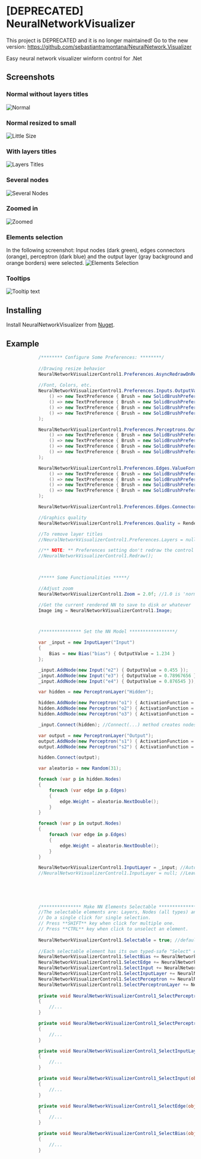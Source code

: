# [DEPRECATED] NeuralNetworkVisualizer
This project is DEPRECATED and it is no longer maintained!
Go to the new version: https://github.com/sebastiantramontana/NeuralNetwork.Visualizer

Easy neural network visualizer winform control for .Net

## Screenshots
### Normal without layers titles
![Normal](https://github.com/sebastiantramontana/NeuralNetworkVisualizer/raw/master/docs/Normal.PNG)
### Normal resized to small
![Little Size](https://github.com/sebastiantramontana/NeuralNetworkVisualizer/raw/master/docs/NormalLittle.PNG)
### With layers titles
![Layers Titles](https://github.com/sebastiantramontana/NeuralNetworkVisualizer/raw/master/docs/NormalWithTitles.PNG)
### Several nodes
![Several Nodes](https://github.com/sebastiantramontana/NeuralNetworkVisualizer/raw/master/docs/SeveralNodes.PNG)
### Zoomed in
![Zoomed](https://github.com/sebastiantramontana/NeuralNetworkVisualizer/raw/master/docs/SeveralNodesZoomed.png)
### Elements selection
In the following screenshot: Input nodes (dark green), edges connectors (orange), perceptron (dark blue) and the output layer (gray background and orange borders) were selected.
![Elements Selection](https://github.com/sebastiantramontana/NeuralNetworkVisualizer/raw/master/docs/NormalSelectedElements.png)
### Tooltips
![Tooltip text](https://github.com/sebastiantramontana/NeuralNetworkVisualizer/raw/master/docs/NormalTooltipText.png)

## Installing
Install NeuralNetworkVisualizer from [Nuget](https://www.nuget.org/packages/NeuralNetworkVisualizer).

## Example

```C#
            /******** Configure Some Preferences: ********/
            
            //Drawing resize behavior
            NeuralNetworkVisualizerControl1.Preferences.AsyncRedrawOnResize = false; //default is true
            
            //Font, Colors, etc.
            NeuralNetworkVisualizerControl1.Preferences.Inputs.OutputValueFormatter = new ByValueSignFormatter<TextPreference>(
                () => new TextPreference { Brush = new SolidBrushPreference(Color.Red) },
                () => new TextPreference { Brush = new SolidBrushPreference(Color.Gray) },
                () => new TextPreference { Brush = new SolidBrushPreference(Color.Black) },
                () => new TextPreference { Brush = new SolidBrushPreference(Color.Black) }
            );

            NeuralNetworkVisualizerControl1.Preferences.Perceptrons.OutputValueFormatter = new ByValueSignFormatter<TextPreference>(
                () => new TextPreference { Brush = new SolidBrushPreference(Color.Red) },
                () => new TextPreference { Brush = new SolidBrushPreference(Color.Gray) },
                () => new TextPreference { Brush = new SolidBrushPreference(Color.Black) },
                () => new TextPreference { Brush = new SolidBrushPreference(Color.Black) }
            );

            NeuralNetworkVisualizerControl1.Preferences.Edges.ValueFormatter = new ByValueSignFormatter<TextPreference>(
                () => new TextPreference { Brush = new SolidBrushPreference(Color.Red) },
                () => new TextPreference { Brush = new SolidBrushPreference(Color.Gray) },
                () => new TextPreference { Brush = new SolidBrushPreference(Color.Black) },
                () => new TextPreference { Brush = new SolidBrushPreference(Color.Black) }
            );

            NeuralNetworkVisualizerControl1.Preferences.Edges.Connector = new CustomFormatter<Pen>((v) => v == 0.0 ? new Pen(Color.LightGray) : new Pen(Color.Black));

            //Graphics quality
            NeuralNetworkVisualizerControl1.Preferences.Quality = RenderQuality.High; //Low, Medium, High. Medium is default

            //To remove layer titles
            //NeuralNetworkVisualizerControl1.Preferences.Layers = null;

            //** NOTE: ** Preferences setting don't redraw the control automatically. If you need to redraw the current rendered NN, call to Redraw() method after all setting 
            //NeuralNetworkVisualizerControl1.Redraw();


            
            /***** Some Functionalities *****/

            //Adjust zoom
            NeuralNetworkVisualizerControl1.Zoom = 2.0f; //1.0 is 'normal' and default, fit the whole drawing to control size

            //Get the current rendered NN to save to disk or whatever
            Image img = NeuralNetworkVisualizerControl1.Image;



            /*************** Set the NN Model *****************/

            var _input = new InputLayer("Input")
            {
                Bias = new Bias("bias") { OutputValue = 1.234 }
            };

            _input.AddNode(new Input("e2") { OutputValue = 0.455 });
            _input.AddNode(new Input("e3") { OutputValue = 0.78967656 });
            _input.AddNode(new Input("e4") { OutputValue = 0.876545 });

            var hidden = new PerceptronLayer("Hidden");

            hidden.AddNode(new Perceptron("o1") { ActivationFunction = ActivationFunction.LeakyRelu, OutputValue = 2.364, SumValue = 2.364 });
            hidden.AddNode(new Perceptron("o2") { ActivationFunction = ActivationFunction.Tanh, OutputValue = 0.552, SumValue = 55.44 });
            hidden.AddNode(new Perceptron("o3") { ActivationFunction = ActivationFunction.Sigmoid, OutputValue = 0.876545, SumValue = 11.22 });

            _input.Connect(hidden); //Connect(...) method creates nodes connections

            var output = new PerceptronLayer("Output");
            output.AddNode(new Perceptron("s1") { ActivationFunction = ActivationFunction.BinaryStep, OutputValue = 0.78967656, SumValue = 0.5544 });
            output.AddNode(new Perceptron("s2") { ActivationFunction = ActivationFunction.Softmax, OutputValue = 0.876545, SumValue = 0.5644 });

            hidden.Connect(output);

            var aleatorio = new Random(31);

            foreach (var p in hidden.Nodes)
            {
                foreach (var edge in p.Edges)
                {
                    edge.Weight = aleatorio.NextDouble();
                }
            }

            foreach (var p in output.Nodes)
            {
                foreach (var edge in p.Edges)
                {
                    edge.Weight = aleatorio.NextDouble();
                }
            }

            NeuralNetworkVisualizerControl1.InputLayer = _input; //Automatic rendering
            //NeuralNetworkVisualizerControl1.InputLayer = null; //Leave blank when needed
            
            
            
            
            
            /*************** Make NN Elements Selectable *****************/
            //The selectable elements are: Layers, Nodes (all types) and Edge connectors.
            // Do a single click for single selection.
            // Press **SHIFT** key when click for multiple one.
            // Press **CTRL** key when click to unselect an element.
                        
            NeuralNetworkVisualizerControl1.Selectable = true; //default is false
            
            //Each selectable element has its own typed-safe "Select" event
            NeuralNetworkVisualizerControl1.SelectBias += NeuralNetworkVisualizerControl1_SelectBias;
            NeuralNetworkVisualizerControl1.SelectEdge += NeuralNetworkVisualizerControl1_SelectEdge;
            NeuralNetworkVisualizerControl1.SelectInput += NeuralNetworkVisualizerControl1_SelectInput;
            NeuralNetworkVisualizerControl1.SelectInputLayer += NeuralNetworkVisualizerControl1_SelectInputLayer;
            NeuralNetworkVisualizerControl1.SelectPerceptron += NeuralNetworkVisualizerControl1_SelectPerceptron;
            NeuralNetworkVisualizerControl1.SelectPerceptronLayer += NeuralNetworkVisualizerControl1_SelectPerceptronLayer;
            
            private void NeuralNetworkVisualizerControl1_SelectPerceptronLayer(object sender, SelectionEventArgs<PerceptronLayer> e)
            {
                //...
            }

            private void NeuralNetworkVisualizerControl1_SelectPerceptron(object sender, SelectionEventArgs<Perceptron> e)
            {
                //...
            }

            private void NeuralNetworkVisualizerControl1_SelectInputLayer(object sender, SelectionEventArgs<InputLayer> e)
            {
                //...
            }

            private void NeuralNetworkVisualizerControl1_SelectInput(object sender, SelectionEventArgs<Input> e)
            {
                //...
            }

            private void NeuralNetworkVisualizerControl1_SelectEdge(object sender, SelectionEventArgs<Edge> e)
            {
                //...
            }

            private void NeuralNetworkVisualizerControl1_SelectBias(object sender, SelectionEventArgs<Bias> e)
            {
                //...
            }
            
            

